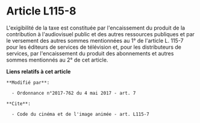 # Article L115-8

L'exigibilité de la taxe est constituée par l'encaissement du produit de la contribution à l'audiovisuel public et des autres
ressources publiques et par le versement des autres sommes mentionnées au 1° de l'article L. 115-7 pour les éditeurs de
services de télévision et, pour les distributeurs de services, par l'encaissement du produit des abonnements et autres sommes
mentionnés au 2° de cet article.

**Liens relatifs à cet article**

	**Modifié par**:

	  - Ordonnance n°2017-762 du 4 mai 2017 - art. 7

	**Cite**:

	  - Code du cinéma et de l'image animée - art. L115-7
